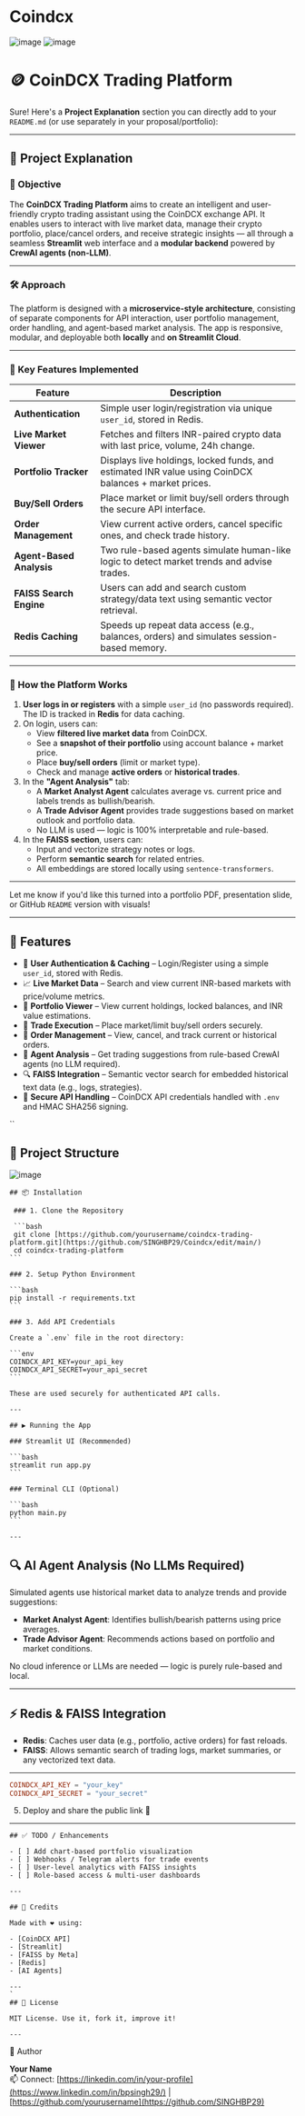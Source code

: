 # Coindcx

![image](https://github.com/user-attachments/assets/096108cb-9281-4ed3-b63d-f0852918eeb2)
![image](https://github.com/user-attachments/assets/b0afe651-e5bd-498d-805f-e30d376fbca6)



# 🪙 CoinDCX Trading Platform

Sure! Here's a **Project Explanation** section you can directly add to your `README.md` (or use separately in your proposal/portfolio):

---

## 🧩 Project Explanation

### 🎯 Objective

The **CoinDCX Trading Platform** aims to create an intelligent and user-friendly crypto trading assistant using the CoinDCX exchange API. It enables users to interact with live market data, manage their crypto portfolio, place/cancel orders, and receive strategic insights — all through a seamless **Streamlit** web interface and a **modular backend** powered by **CrewAI agents (non-LLM)**.

---

### 🛠️ Approach

The platform is designed with a **microservice-style architecture**, consisting of separate components for API interaction, user portfolio management, order handling, and agent-based market analysis. The app is responsive, modular, and deployable both **locally** and **on Streamlit Cloud**.

---

### 🌟 Key Features Implemented

| Feature | Description |
|--------|-------------|
| **Authentication** | Simple user login/registration via unique `user_id`, stored in Redis. |
| **Live Market Viewer** | Fetches and filters INR-paired crypto data with last price, volume, 24h change. |
| **Portfolio Tracker** | Displays live holdings, locked funds, and estimated INR value using CoinDCX balances + market prices. |
| **Buy/Sell Orders** | Place market or limit buy/sell orders through the secure API interface. |
| **Order Management** | View current active orders, cancel specific ones, and check trade history. |
| **Agent-Based Analysis** | Two rule-based agents simulate human-like logic to detect market trends and advise trades. |
| **FAISS Search Engine** | Users can add and search custom strategy/data text using semantic vector retrieval. |
| **Redis Caching** | Speeds up repeat data access (e.g., balances, orders) and simulates session-based memory. |

---

### 🧠 How the Platform Works

1. **User logs in or registers** with a simple `user_id` (no passwords required). The ID is tracked in **Redis** for data caching.
2. On login, users can:
   - View **filtered live market data** from CoinDCX.
   - See a **snapshot of their portfolio** using account balance + market price.
   - Place **buy/sell orders** (limit or market type).
   - Check and manage **active orders** or **historical trades**.
3. In the **"Agent Analysis"** tab:
   - A **Market Analyst Agent** calculates average vs. current price and labels trends as bullish/bearish.
   - A **Trade Advisor Agent** provides trade suggestions based on market outlook and portfolio data.
   - No LLM is used — logic is 100% interpretable and rule-based.
4. In the **FAISS section**, users can:
   - Input and vectorize strategy notes or logs.
   - Perform **semantic search** for related entries.
   - All embeddings are stored locally using `sentence-transformers`.

---

Let me know if you'd like this turned into a portfolio PDF, presentation slide, or GitHub `README` version with visuals!

---

## 🚀 Features

  - 👤 **User Authentication & Caching** – Login/Register using a simple `user_id`, stored with Redis.
  - 📈 **Live Market Data** – Search and view current INR-based markets with price/volume metrics.
  - 💼 **Portfolio Viewer** – View current holdings, locked balances, and INR value estimations.
  - 💸 **Trade Execution** – Place market/limit buy/sell orders securely.
  - 📃 **Order Management** – View, cancel, and track current or historical orders.
  - 🤖 **Agent Analysis** – Get trading suggestions from rule-based CrewAI agents (no LLM required).
  - 🔍 **FAISS Integration** – Semantic vector search for embedded historical text data (e.g., logs, strategies).
  - 🔐 **Secure API Handling** – CoinDCX API credentials handled with `.env` and HMAC SHA256 signing.
  
``
## 📂 Project Structure

 ![image](https://github.com/user-attachments/assets/842c2692-c17d-453e-8904-4fb9f8b8798e)


 ```` 
 ## 📦 Installation
  
  ### 1. Clone the Repository
  
  ```bash
  git clone [https://github.com/yourusername/coindcx-trading-platform.git](https://github.com/SINGHBP29/Coindcx/edit/main/)
  cd coindcx-trading-platform
```

### 2. Setup Python Environment

```bash
pip install -r requirements.txt
```

### 3. Add API Credentials

Create a `.env` file in the root directory:

```env
COINDCX_API_KEY=your_api_key
COINDCX_API_SECRET=your_api_secret
```

These are used securely for authenticated API calls.

---

## ▶️ Running the App

### Streamlit UI (Recommended)

```bash
streamlit run app.py
```

### Terminal CLI (Optional)

```bash
python main.py
```

---
````
## 🔍 AI Agent Analysis (No LLMs Required)

Simulated agents use historical market data to analyze trends and provide suggestions:

- **Market Analyst Agent**: Identifies bullish/bearish patterns using price averages.
- **Trade Advisor Agent**: Recommends actions based on portfolio and market conditions.

No cloud inference or LLMs are needed — logic is purely rule-based and local.

---

## ⚡ Redis & FAISS Integration

- **Redis**: Caches user data (e.g., portfolio, active orders) for fast reloads.
- **FAISS**: Allows semantic search of trading logs, market summaries, or any vectorized text data.

---

```toml
COINDCX_API_KEY = "your_key"
COINDCX_API_SECRET = "your_secret"
```

5. Deploy and share the public link 🎉

---
````
## ✅ TODO / Enhancements

- [ ] Add chart-based portfolio visualization
- [ ] Webhooks / Telegram alerts for trade events
- [ ] User-level analytics with FAISS insights
- [ ] Role-based access & multi-user dashboards

---

## 🧠 Credits

Made with ❤️ using:

- [CoinDCX API]
- [Streamlit]
- [FAISS by Meta]
- [Redis]
- [AI Agents]

---
`
## 📜 License

MIT License. Use it, fork it, improve it!

---
````
🙌 Author

**Your Name**  
📫 Connect: [https://linkedin.com/in/your-profile](https://www.linkedin.com/in/bpsingh29/) | [https://github.com/yourusername](https://github.com/SINGHBP29)

````

